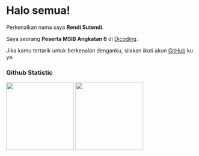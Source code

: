 # Halo semua! 
 
Perkenalkan nama saya **Rendi Sutendi**.<br>
 
Saya seorang **Peserta MSIB Angkatan 6** di [Dicoding](https://www.dicoding.com/).<br>

Jika kamu tertarik untuk berkenalan denganku, silakan ikuti akun  [GitHub](https://github.com/RendiS10) ku ya.
 
### Github Statistic
<p align="left">
  <img height="180em" src="https://github-readme-stats-eight-theta.vercel.app/api?username=penuliscode&show_icons=true&theme=algolia&include_all_commits=true&count_private=true"/>
  <img height="180em" src="https://github-readme-stats-eight-theta.vercel.app/api/top-langs/?username=penuliscode&layout=compact&layout=compact&theme=algolia"/>
</p>
